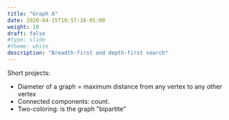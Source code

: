 ```yaml
---
title: "Graph A"
date: 2020-04-15T10:57:18-05:00
weight: 10
draft: false
#type: slide
#theme: white
description: "Breadth-first and depth-first search"
---
```


Short projects:
* Diameter of a graph = maximum distance from any vertex to any other vertex
* Connected components: count.
* Two-coloring: is the graph "bipartite"

